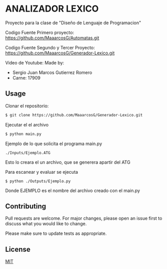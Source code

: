 # ANALIZADOR LEXICO
Proyecto para la clase de "Diseño de Lenguaje de Programacion"

Codigo Fuente Primero proyecto: https://github.com/MaaarcosG/Automatas.git

Codigo Fuente Segundo y Tercer Proyecto: https://github.com/MaaarcosG/Generador-Lexico.git

Video de Youtube: 
Made by:
- Sergio Juan Marcos Gutierrez Romero
- Carne: 17909

## Usage

Clonar el repositorio:
```bash
$ git clone https://github.com/MaaarcosG/Generador-Lexico.git
```

Ejecutar el el archivo
```bash
$ python main.py
```
Ejemplo de lo que solicita el programa main.py
```
./Inputs/Ejemplo.ATG
```
Esto lo creara el un archivo, que se generera apartir del ATG

Para escanear y evaluar se ejecuta
```
$ python ./Outputs/Ejemplo.py
```
Donde EJEMPLO es el nombre del archivo creado con el main.py

## Contributing
Pull requests are welcome. For major changes, please open an issue first to discuss what you would like to change.

Please make sure to update tests as appropriate.

## License
[MIT](https://choosealicense.com/licenses/mit/)

